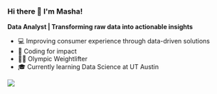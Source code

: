 ### Hi there 👋 I'm Masha! 


**Data Analyst | Transforming raw data into actionable insights**

- 💻 Improving consumer experience through data-driven solutions
- 🚀 Coding for impact
- 🏋️‍♀️ Olympic Weightlifter
- 🎓 Currently learning Data Science at UT Austin

<!--
**mashuzza/mashuzza** is a ✨ _special_ ✨ repository because its `README.md` (this file) appears on your GitHub profile.

Here are some ideas to get you started:

- 🔭 I’m currently working on ...
- 🌱 I’m currently learning ...
- 👯 I’m looking to collaborate on ...
- 🤔 I’m looking for help with ...
- 💬 Ask me about ...
- 📫 How to reach me: ...
- 😄 Pronouns: ...
- ⚡ Fun fact: ...


-->


![](https://komarev.com/ghpvc/?username=mashuzza&color=FAD156)

